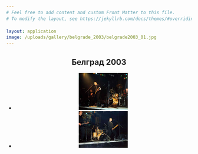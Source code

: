 ```yaml
---
# Feel free to add content and custom Front Matter to this file.
# To modify the layout, see https://jekyllrb.com/docs/themes/#overriding-theme-defaults

layout: application
image: /uploads/gallery/belgrade_2003/belgrade2003_01.jpg
---
```


<article class='gallery'>
  <header>
    <h2 class='title'>Белград 2003</h2>
    <ul>
      <li>
        <a href="/uploads/gallery/belgrade_2003/belgrade2003_01.jpg" class="lightbox" rel="lightbox"><img alt="Medium_belgrade2003_01" src="/uploads/gallery/belgrade_2003/medium_belgrade2003_01.jpg" /></a>
      </li>
      <li>
        <a href="/uploads/gallery/belgrade_2003/belgrade2003_02.jpg" class="lightbox" rel="lightbox"><img alt="Medium_belgrade2003_02" src="/uploads/gallery/belgrade_2003/medium_belgrade2003_02.jpg" /></a>
      </li>
    </ul>
  </header>
</article>
